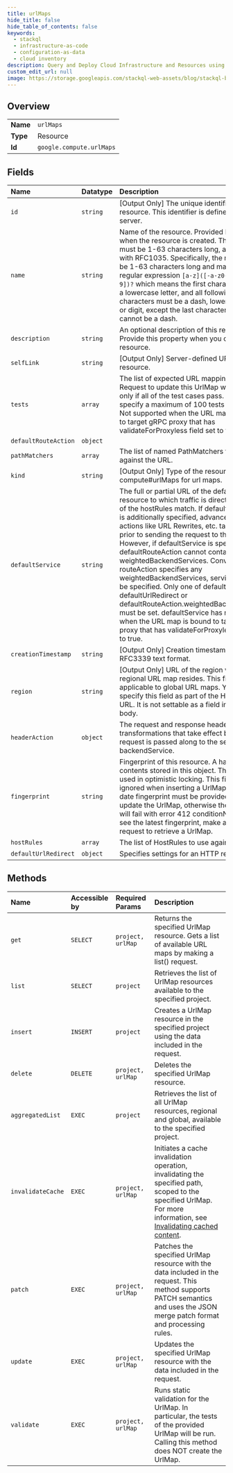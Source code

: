 ```yaml
---
title: urlMaps
hide_title: false
hide_table_of_contents: false
keywords:
  - stackql
  - infrastructure-as-code
  - configuration-as-data
  - cloud inventory
description: Query and Deploy Cloud Infrastructure and Resources using SQL
custom_edit_url: null
image: https://storage.googleapis.com/stackql-web-assets/blog/stackql-blog-post-featured-image.png
---
```

  
    

## Overview
<table><tbody>
<tr><td><b>Name</b></td><td><code>urlMaps</code></td></tr>
<tr><td><b>Type</b></td><td>Resource</td></tr>
<tr><td><b>Id</b></td><td><code>google.compute.urlMaps</code></td></tr>
</tbody></table>

## Fields
| Name | Datatype | Description |
|:-----|:---------|:------------|
| `id` | `string` | [Output Only] The unique identifier for the resource. This identifier is defined by the server. |
| `name` | `string` | Name of the resource. Provided by the client when the resource is created. The name must be 1-63 characters long, and comply with RFC1035. Specifically, the name must be 1-63 characters long and match the regular expression `[a-z]([-a-z0-9]*[a-z0-9])?` which means the first character must be a lowercase letter, and all following characters must be a dash, lowercase letter, or digit, except the last character, which cannot be a dash. |
| `description` | `string` | An optional description of this resource. Provide this property when you create the resource. |
| `selfLink` | `string` | [Output Only] Server-defined URL for the resource. |
| `tests` | `array` | The list of expected URL mapping tests. Request to update this UrlMap will succeed only if all of the test cases pass. You can specify a maximum of 100 tests per UrlMap. Not supported when the URL map is bound to target gRPC proxy that has validateForProxyless field set to true. |
| `defaultRouteAction` | `object` |  |
| `pathMatchers` | `array` | The list of named PathMatchers to use against the URL. |
| `kind` | `string` | [Output Only] Type of the resource. Always compute#urlMaps for url maps. |
| `defaultService` | `string` | The full or partial URL of the defaultService resource to which traffic is directed if none of the hostRules match. If defaultRouteAction is additionally specified, advanced routing actions like URL Rewrites, etc. take effect prior to sending the request to the backend. However, if defaultService is specified, defaultRouteAction cannot contain any weightedBackendServices. Conversely, if routeAction specifies any weightedBackendServices, service must not be specified. Only one of defaultService, defaultUrlRedirect or defaultRouteAction.weightedBackendService must be set. defaultService has no effect when the URL map is bound to target gRPC proxy that has validateForProxyless field set to true. |
| `creationTimestamp` | `string` | [Output Only] Creation timestamp in RFC3339 text format. |
| `region` | `string` | [Output Only] URL of the region where the regional URL map resides. This field is not applicable to global URL maps. You must specify this field as part of the HTTP request URL. It is not settable as a field in the request body. |
| `headerAction` | `object` | The request and response header transformations that take effect before the request is passed along to the selected backendService. |
| `fingerprint` | `string` | Fingerprint of this resource. A hash of the contents stored in this object. This field is used in optimistic locking. This field will be ignored when inserting a UrlMap. An up-to-date fingerprint must be provided in order to update the UrlMap, otherwise the request will fail with error 412 conditionNotMet. To see the latest fingerprint, make a get() request to retrieve a UrlMap. |
| `hostRules` | `array` | The list of HostRules to use against the URL. |
| `defaultUrlRedirect` | `object` | Specifies settings for an HTTP redirect. |
## Methods
| Name | Accessible by | Required Params | Description |
|:-----|:--------------|:----------------|:------------|
| `get` | `SELECT` | `project, urlMap` | Returns the specified UrlMap resource. Gets a list of available URL maps by making a list() request. |
| `list` | `SELECT` | `project` | Retrieves the list of UrlMap resources available to the specified project. |
| `insert` | `INSERT` | `project` | Creates a UrlMap resource in the specified project using the data included in the request. |
| `delete` | `DELETE` | `project, urlMap` | Deletes the specified UrlMap resource. |
| `aggregatedList` | `EXEC` | `project` | Retrieves the list of all UrlMap resources, regional and global, available to the specified project. |
| `invalidateCache` | `EXEC` | `project, urlMap` | Initiates a cache invalidation operation, invalidating the specified path, scoped to the specified UrlMap. For more information, see [Invalidating cached content](/cdn/docs/invalidating-cached-content). |
| `patch` | `EXEC` | `project, urlMap` | Patches the specified UrlMap resource with the data included in the request. This method supports PATCH semantics and uses the JSON merge patch format and processing rules. |
| `update` | `EXEC` | `project, urlMap` | Updates the specified UrlMap resource with the data included in the request. |
| `validate` | `EXEC` | `project, urlMap` | Runs static validation for the UrlMap. In particular, the tests of the provided UrlMap will be run. Calling this method does NOT create the UrlMap. |
